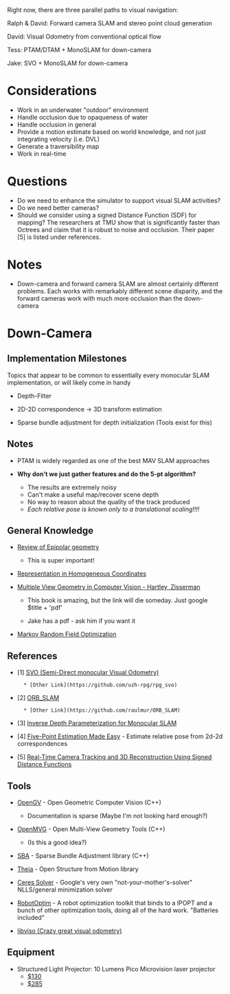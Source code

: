 Right now, there are three parallel paths to visual navigation:

Ralph & David: Forward camera SLAM and stereo point cloud generation

David: Visual Odometry from conventional optical flow

Tess: PTAM/DTAM + MonoSLAM for down-camera

Jake: SVO + MonoSLAM for down-camera

# Considerations
* Work in an underwater "outdoor" environment
* Handle occlusion due to opaqueness of water
* Handle occlusion in general
* Provide a motion estimate based on world knowledge, and not just integrating velocity (i.e. DVL)
* Generate a traversibility map
* Work in real-time

# Questions
* Do we need to enhance the simulator to support visual SLAM activities?
* Do we need better cameras?
* Should we consider using a signed Distance Function (SDF) for mapping? The researchers at TMU show that is
significantly faster than Octrees and claim that it is robust to noise and occlusion. Their paper [5] is listed under references.

# Notes
* Down-camera and forward camera SLAM are almost certainly different problems. Each works with remarkably different scene disparity, and the forward cameras work with much more occlusion than the down-camera


# Down-Camera

## Implementation Milestones

Topics that appear to be common to essentially every monocular SLAM implementation, or will likely come in handy
* Depth-Filter

* 2D-2D correspondence -> 3D transform estimation

* Sparse bundle adjustment for depth initialization (Tools exist for this)

## Notes
* PTAM is widely regarded as one of the best MAV SLAM approaches

* **Why don't we just gather features and do the 5-pt algorithm?**
    * The results are extremely noisy
    * Can't make a useful map/recover scene depth
    * No way to reason about the quality of the track produced
    * *Each relative pose is known only to a translational scaling!!!!*


## General Knowledge
* [Review of Epipolar geometry](https://www.robots.ox.ac.uk/~vgg/hzbook/hzbook1/HZepipolar.pdf)
    * This is super important!


* [Representation in Homogeneous Coordinates](http://robotics.stanford.edu/~birch/projective/node4.html)


* [Multiple View Geometry in Computer Vision - Hartley, Zisserman](ftp://vista.eng.tau.ac.il/dropbox/aviad/Hartley,%20Zisserman%20-%20Multiple%20View%20Geometry%20in%20Computer%20Vision.pdf)

    * This book is amazing, but the link will die someday. Just google $title + 'pdf'

    * Jake has a pdf - ask him if you want it


* [Markov Random Field Optimization](http://homepages.inf.ed.ac.uk/rbf/CVonline/LOCAL_COPIES/AV0809/ORCHARD/)


## References

* [1] [SVO (Semi-Direct monocular Visual Odometry)](http://rpg.ifi.uzh.ch/docs/ICRA14_Forster.pdf)

        * [Other Link](https://github.com/uzh-rpg/rpg_svo)

* [2] [ORB_SLAM](http://webdiis.unizar.es/~raulmur/MurMontielTardosTRO15.pdf)

        * [Other Link](https://github.com/raulmur/ORB_SLAM)

* [3] [Inverse Depth Parameterization for Monocular SLAM](https://www.doc.ic.ac.uk/~ajd/Publications/civera_etal_tro2008.pdf)

* [4] [Five-Point Estimation Made Easy](http://users.cecs.anu.edu.au/~hongdong/new5pt_cameraREady_ver_1.pdf) - Estimate relative pose from 2d-2d correspondences

* [5] [Real-Time Camera Tracking and 3D Reconstruction Using Signed Distance Functions](http://www.roboticsproceedings.org/rss09/p35.pdf)


## Tools

* [OpenGV](http://laurentkneip.github.io/opengv/index.html) - Open Geometric Computer Vision (C++)

    * Documentation is sparse (Maybe I'm not looking hard enough?)

* [OpenMVG](http://imagine.enpc.fr/~moulonp/openMVG/) - Open Multi-View Geometry Tools (C++)

    * (Is this a good idea?)

* [SBA](http://users.ics.forth.gr/~lourakis/sba/) - Sparse Bundle Adjustment library (C++)

* [Theia](http://www.theia-sfm.org/applications.html) - Open Structure from Motion library

* [Ceres Solver](http://ceres-solver.org/nnls_tutorial.html#introduction) - Google's very own "not-your-mother's-solver" NLLS/general minimization solver

* [RobotOptim](http://www.roboptim.net/getting-started.html) - A robot optimization toolkit that binds to a IPOPT and a bunch of other optimization tools, doing all of the hard work. "Batteries included"

* [libviso (Crazy great visual odometry)](http://www.cvlibs.net/software/libviso/)

## Equipment
* Structured Light Projector: 10 Lumens Pico Microvision laser projector
    * [$130](http://www.amazon.com/MicroVision-SHOWWX-Classic-Laser-Projector/dp/B003G5ML9Y)
    * [$285](http://www.amazon.com/MicroVision-SHOWWX-Classic-Laser-Projector/dp/B003G5ML9Y)